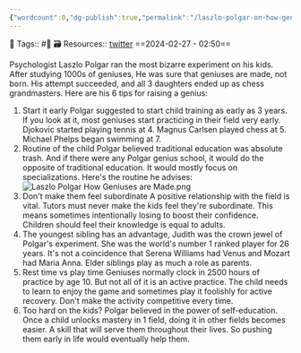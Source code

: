 ```yaml
---
{"wordcount":0,"dg-publish":true,"permalink":"/laszlo-polgar-on-how-geniuses-are-made/","dgPassFrontmatter":true,"noteIcon":"3","created":"2024-02-27T02:50:08.684+05:30","updated":"2024-02-27T03:32:30.316+05:30"}
---
```


🧶 Tags:: #🌱 
🗃 Resources:: [twitter](https://twitter.com/thenicketan/status/1760684279015850448)
==2024-02-27 - 02:50==

Psychologist Laszlo Polgar ran the most bizarre experiment on his kids. After studying 1000s of geniuses, He was sure that geniuses are made, not born. His attempt succeeded, and all 3 daughters ended up as chess grandmasters. Here are his 6 tips for raising a genius:

1. Start it early Polgar suggested to start child training as early as 3 years. If you look at it, most geniuses start practicing in their field very early. Djokovic started playing tennis at 4. Magnus Carlsen played chess at 5. Michael Phelps began swimming at 7.
2. Routine of the child Polgar believed traditional education was absolute trash. And if there were any Polgar genius school, it would do the opposite of traditional education. It would mostly focus on specializations. Here's the routine he advises:
	![Laszlo Polgar How Geniuses are Made.png](/img/user/%F0%9F%9B%A2%EF%B8%8F%20Resources/%F0%9F%93%81%20Files/%F0%9F%93%B8Images/Laszlo%20Polgar%20How%20Geniuses%20are%20Made.png)
3. Don't make them feel subordinate A positive relationship with the field is vital. Tutors must never make the kids feel they're subordinate. This means sometimes intentionally losing to boost their confidence. Children should feel their knowledge is equal to adults.
4. The youngest sibling has an advantage, Judith was the crown jewel of Polgar's experiment. She was the world's number 1 ranked player for 26 years. It's not a coincidence that Serena Williams had Venus and Mozart had Maria Anna. Elder siblings play as much a role as parents.
5. Rest time vs play time Geniuses normally clock in 2500 hours of practice by age 10. But not all of it is an active practice. The child needs to learn to enjoy the game and sometimes play it foolishly for active recovery. Don't make the activity competitive every time.
6. Too hard on the kids? Polgar believed in the power of self-education. Once a child unlocks mastery in 1 field, doing it in other fields becomes easier. A skill that will serve them throughout their lives. So pushing them early in life would eventually help them.